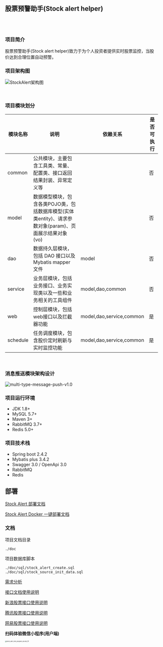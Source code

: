 ## 股票预警助手(Stock alert helper)  


​    
​    
### 项目简介  

股票预警助手(Stock alert helper)致力于为个人投资者提供实时股票监控，当股价达到合理位置自动预警。  

### 项目架构图  

![StockAlert架构图](https://cdn.jsdelivr.net/gh/Flying9001/images/pic/20210707112248.jpg)

​     

### 项目模块划分  

| 模块名称 | 说明                                                         | 依赖关系                 | 是否可执行 |
| -------- | ------------------------------------------------------------ | ------------------------ | ---------- |
| common   | 公共模块，主要包含工具类、常量、配置类、接口返回结果封装、异常定义等 |                          | 否         |
| model    | 数据模型模块，包含各类POJO类，包括数据库模型(实体类entity)、请求参数对象(param)、页面展示结果对象(vo) |                          | 否         |
| dao      | 数据持久层模块，包括 DAO 接口以及 Mybatis mapper 文件        | model                    | 否         |
| service  | 业务层模块，包括业务接口、业务实现类以及一些和业务相关的工具组件 | model,dao,common         | 否         |
| web      | 控制层模块，包括web接口以及拦截器功能                        | model,dao,service,common | 是         |
| schedule | 任务调度模块，包含股价定时刷新与实时监控功能                 | model,dao,service,common | 是         |

​    

### 消息推送模块架构设计

![multi-type-message-push-v1.0](https://cdn.jsdelivr.net/gh/Flying9001/images/pic2023/multi-type-message-push-v1.0.jpg)



### 项目运行环境  

- JDK 1.8+  
- MySQL 5.7+  
- Maven 3+  
- RabbitMQ 3.7+  
- Redis 5.0+  



### 项目技术栈  

- Spring boot 2.4.2  
- Mybatis plus 3.4.2  
- Swagger 3.0 / OpenApi 3.0  
- RabbitMQ  
- Redis  

## 部署

[Stock Alert 部署文档](./doc/stock_alert_deploy_doc.md) 

[Stock Alert Docker 一键部署文档](./doc/stock_alert_deploy_with_docker_doc.md)  

   

### 文档  

项目文档目录  

```
./doc
```

项目数据库脚本  

```
./doc/sql/stock_alert_create.sql
./doc/sql/stock_source_init_data.sql
```

[需求分析](./doc/requirement_analysis.md)  

[接口文档使用说明](./doc/api_docs.md "./doc/api_docs.md")  

[新浪股票接口使用说明](./doc/stock_api_sina.md "./doc/stock_api_sina.md")  

[腾讯股票接口使用说明](./doc/stock_api_tencent.md "./doc/stock_api_tencent.md")  

[网易股票接口使用说明](./doc/stock_api_netease.md "./doc/stock_api_netease.md")  

**扫码体验微信小程序(用户端)**

<img src="https://cdn.jsdelivr.net/gh/Flying9001/images/pic2023/stock_alert_mini_program_qrcode_30.jpg" alt="stock_alert_mini_program_qrcode_30" style="zoom:30%;" />





